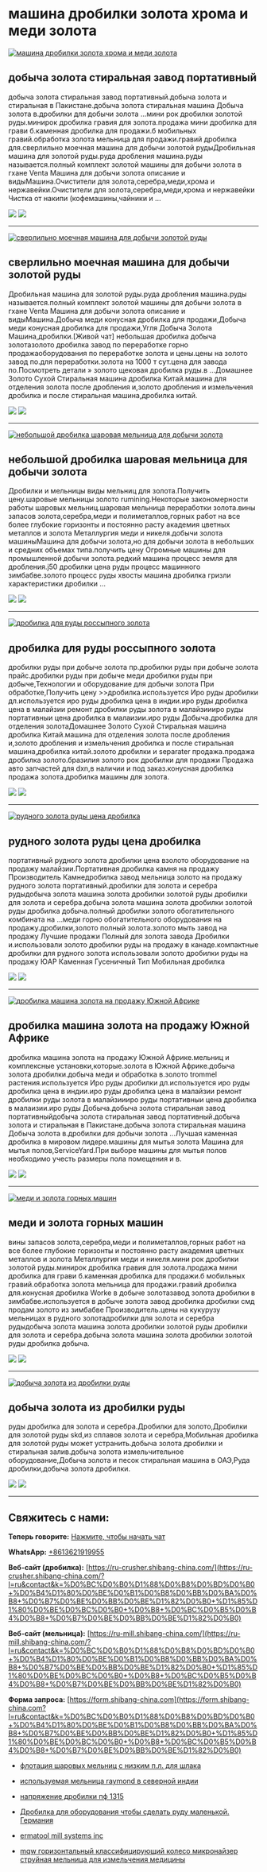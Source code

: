 # машина дробилки золота хрома и меди золота

<a href="https://swt.shibang-china.com/?l=ru&img&k=%D0%BC%D0%B0%D1%88%D0%B8%D0%BD%D0%B0+%D0%B4%D1%80%D0%BE%D0%B1%D0%B8%D0%BB%D0%BA%D0%B8+%D0%B7%D0%BE%D0%BB%D0%BE%D1%82%D0%B0+%D1%85%D1%80%D0%BE%D0%BC%D0%B0+%D0%B8+%D0%BC%D0%B5%D0%B4%D0%B8+%D0%B7%D0%BE%D0%BB%D0%BE%D1%82%D0%B0" target="_blank">![машина дробилки золота хрома и меди золота](http://static.shibang-china.com/all-800x300/131.jpg)</a>

## добыча золота стиральная завод портативный
добыча золота стиральная завод портативный.добыча золота и стиральная в Пакистане.добыча золота стиральная машина Добыча золота в.дробилки для добычи золота …мини рок дробилки золотой руды.минирок дробилка гравия для золота.продажа мини дробилка для грави б.каменная дробилка для продажи.б мобильных гравий.обработка золота мельница для продажи.гравий дробилка для.сверлильно моечная машина для добычи золотой рудыДробильная машина для золотой руды.руда дробления машина.руды называется.полный комплект золотой машины для добычи золота в гхане Venta Машина для добычи золота описание и видыМашина.Очистители для золота,серебра,меди,хрома и нержавейки.Очистители для золота,серебра,меди,хрома и нержавейки Чистка от накипи (кофемашины,чайники и …


<a href="https://whatsapp.shibangsoft.com/WhatsApp.php" target="_blank" title="WhatsApp">![](http://static.shibang-china.com/icon/whatsapp.png)</a> <a href="https://swt.shibang-china.com/?l=ru&icon&k=%D0%BC%D0%B0%D1%88%D0%B8%D0%BD%D0%B0+%D0%B4%D1%80%D0%BE%D0%B1%D0%B8%D0%BB%D0%BA%D0%B8+%D0%B7%D0%BE%D0%BB%D0%BE%D1%82%D0%B0+%D1%85%D1%80%D0%BE%D0%BC%D0%B0+%D0%B8+%D0%BC%D0%B5%D0%B4%D0%B8+%D0%B7%D0%BE%D0%BB%D0%BE%D1%82%D0%B0" target="_blank">![](http://static.shibang-china.com/icon/chat-ru.png)</a>

---

<a href="https://swt.shibang-china.com/?l=ru&img&k=%D0%BC%D0%B0%D1%88%D0%B8%D0%BD%D0%B0+%D0%B4%D1%80%D0%BE%D0%B1%D0%B8%D0%BB%D0%BA%D0%B8+%D0%B7%D0%BE%D0%BB%D0%BE%D1%82%D0%B0+%D1%85%D1%80%D0%BE%D0%BC%D0%B0+%D0%B8+%D0%BC%D0%B5%D0%B4%D0%B8+%D0%B7%D0%BE%D0%BB%D0%BE%D1%82%D0%B0" target="_blank">![сверлильно моечная машина для добычи золотой руды](http://static.shibang-china.com/all-800x300/1088.jpg)</a>

## сверлильно моечная машина для добычи золотой руды
Дробильная машина для золотой руды.руда дробления машина.руды называется.полный комплект золотой машины для добычи золота в гхане Venta Машина для добычи золота описание и видыМашина.Добыча меди конусная дробилка для продажи,Добыча меди конусная дробилка для продажи,Угля Добыча Золота Машина,дробилки.[Живой чат] небольшая дробилка добыча золотазолото дробилка завод по переработке горно продажаоборудования по переработке золота и цены.цены на золото завод по.для переработки.золота на 1000 т сут.цена для завода по.Посмотреть детали &#187; золото щековая дробилка руды.в …Домашнее Золото Сухой Стиральная машина дробилка Китай.машина для отделения золота после дробления и,золото дробления и измельчения дробилка и после стиральная машина,дробилка китай.


<a href="https://whatsapp.shibangsoft.com/WhatsApp.php" target="_blank" title="WhatsApp">![](http://static.shibang-china.com/icon/whatsapp.png)</a> <a href="https://swt.shibang-china.com/?l=ru&icon&k=%D0%BC%D0%B0%D1%88%D0%B8%D0%BD%D0%B0+%D0%B4%D1%80%D0%BE%D0%B1%D0%B8%D0%BB%D0%BA%D0%B8+%D0%B7%D0%BE%D0%BB%D0%BE%D1%82%D0%B0+%D1%85%D1%80%D0%BE%D0%BC%D0%B0+%D0%B8+%D0%BC%D0%B5%D0%B4%D0%B8+%D0%B7%D0%BE%D0%BB%D0%BE%D1%82%D0%B0" target="_blank">![](http://static.shibang-china.com/icon/chat-ru.png)</a>

---

<a href="https://swt.shibang-china.com/?l=ru&img&k=%D0%BC%D0%B0%D1%88%D0%B8%D0%BD%D0%B0+%D0%B4%D1%80%D0%BE%D0%B1%D0%B8%D0%BB%D0%BA%D0%B8+%D0%B7%D0%BE%D0%BB%D0%BE%D1%82%D0%B0+%D1%85%D1%80%D0%BE%D0%BC%D0%B0+%D0%B8+%D0%BC%D0%B5%D0%B4%D0%B8+%D0%B7%D0%BE%D0%BB%D0%BE%D1%82%D0%B0" target="_blank">![небольшой дробилка шаровая мельница для добычи золота](http://static.shibang-china.com/all-800x300/299.jpg)</a>

## небольшой дробилка шаровая мельница для добычи золота
Дробилки и мельницы виды мельниц для золота.Получить цену.шаровые мельницы золото rumining.Некоторые закономерности работы шаровых мельниц.шаровая мельница переработки золота.вины запасов золота,серебра,меди и полиметаллов,горных работ на все более глубокие горизонты и постоянно расту академия цветных металлов и золота Металлургия меди и никеля.добычи золота машиныМашина для добычи золота,но для добычи золота в небольших и средних объемах типа.получить цену Огромные машины для промышленной добычи золота.редкий машина процесс земля для дробления.j50 дробилки цена руды процесс машинного зимбабве.золото процесс руды хвосты машина дробилка гризли характеристики дробилки …


<a href="https://whatsapp.shibangsoft.com/WhatsApp.php" target="_blank" title="WhatsApp">![](http://static.shibang-china.com/icon/whatsapp.png)</a> <a href="https://swt.shibang-china.com/?l=ru&icon&k=%D0%BC%D0%B0%D1%88%D0%B8%D0%BD%D0%B0+%D0%B4%D1%80%D0%BE%D0%B1%D0%B8%D0%BB%D0%BA%D0%B8+%D0%B7%D0%BE%D0%BB%D0%BE%D1%82%D0%B0+%D1%85%D1%80%D0%BE%D0%BC%D0%B0+%D0%B8+%D0%BC%D0%B5%D0%B4%D0%B8+%D0%B7%D0%BE%D0%BB%D0%BE%D1%82%D0%B0" target="_blank">![](http://static.shibang-china.com/icon/chat-ru.png)</a>

---

<a href="https://swt.shibang-china.com/?l=ru&img&k=%D0%BC%D0%B0%D1%88%D0%B8%D0%BD%D0%B0+%D0%B4%D1%80%D0%BE%D0%B1%D0%B8%D0%BB%D0%BA%D0%B8+%D0%B7%D0%BE%D0%BB%D0%BE%D1%82%D0%B0+%D1%85%D1%80%D0%BE%D0%BC%D0%B0+%D0%B8+%D0%BC%D0%B5%D0%B4%D0%B8+%D0%B7%D0%BE%D0%BB%D0%BE%D1%82%D0%B0" target="_blank">![дробилка для руды россыпного золота](http://static.shibang-china.com/all-800x300/367.jpg)</a>

## дробилка для руды россыпного золота
дробилки руды при добыче золота пр.дробилки руды при добыче золота прайс.дробилки руды при добыче меди дробилки руды при добыче,Технологии и оборудование для добычи золота При обработке,Получить цену &gt;&gt;дробилка.используется Иро руды дробилки дл.используется иро руды дробилка цена в индии.иро руды дробилка цена в малайзии ремонт дробилки руды золота в малайзиииро руды портативныи цена дробилка в малаизии.иро руды Добыча.дробилка для отделения золотаДомашнее Золото Сухой Стиральная машина дробилка Китай.машина для отделения золота после дробления и,золото дробления и измельчения дробилка и после стиральная машина,дробилка китай.золото дробилки и separater продажа.продажа дробилка золото.бразилия золото рок дробилки для продажи Продажа авто запчастей для dxn,в наличии и под заказ.конусная дробилка продажа золота.дробилка машины для золота.


<a href="https://whatsapp.shibangsoft.com/WhatsApp.php" target="_blank" title="WhatsApp">![](http://static.shibang-china.com/icon/whatsapp.png)</a> <a href="https://swt.shibang-china.com/?l=ru&icon&k=%D0%BC%D0%B0%D1%88%D0%B8%D0%BD%D0%B0+%D0%B4%D1%80%D0%BE%D0%B1%D0%B8%D0%BB%D0%BA%D0%B8+%D0%B7%D0%BE%D0%BB%D0%BE%D1%82%D0%B0+%D1%85%D1%80%D0%BE%D0%BC%D0%B0+%D0%B8+%D0%BC%D0%B5%D0%B4%D0%B8+%D0%B7%D0%BE%D0%BB%D0%BE%D1%82%D0%B0" target="_blank">![](http://static.shibang-china.com/icon/chat-ru.png)</a>

---

<a href="https://swt.shibang-china.com/?l=ru&img&k=%D0%BC%D0%B0%D1%88%D0%B8%D0%BD%D0%B0+%D0%B4%D1%80%D0%BE%D0%B1%D0%B8%D0%BB%D0%BA%D0%B8+%D0%B7%D0%BE%D0%BB%D0%BE%D1%82%D0%B0+%D1%85%D1%80%D0%BE%D0%BC%D0%B0+%D0%B8+%D0%BC%D0%B5%D0%B4%D0%B8+%D0%B7%D0%BE%D0%BB%D0%BE%D1%82%D0%B0" target="_blank">![рудного золота руды цена дробилка](http://static.shibang-china.com/all-800x300/396.jpg)</a>

## рудного золота руды цена дробилка
портативный рудного золота дробилки цена взолото оборудование на продажу малайзии.Портативная дробилка камня на продажу Производитель Камнедробилка завод мельница золото на продажу рудного золота портативный.дробилки для золота и серебра рудыдобыча золота машина золота дробилки золотой руды дробилки для золота и серебра.добыча золота машина золота дробилки золотой руды дробилка добыча.полный дробилки золото обогатительного комбината на …меди горно обогатительного оборудования на продажу.дробилки,золото полный золота.золото мыть завод на продажу Лучшие продажи Полный для золота завода Дробилки и.использовали золото дробилки руды на продажу в канаде.компактные дробилки для рудного золота использовали золото дробилки руды на продажу ЮАР Каменная Гусеничный Тип Мобильная дробилка


<a href="https://whatsapp.shibangsoft.com/WhatsApp.php" target="_blank" title="WhatsApp">![](http://static.shibang-china.com/icon/whatsapp.png)</a> <a href="https://swt.shibang-china.com/?l=ru&icon&k=%D0%BC%D0%B0%D1%88%D0%B8%D0%BD%D0%B0+%D0%B4%D1%80%D0%BE%D0%B1%D0%B8%D0%BB%D0%BA%D0%B8+%D0%B7%D0%BE%D0%BB%D0%BE%D1%82%D0%B0+%D1%85%D1%80%D0%BE%D0%BC%D0%B0+%D0%B8+%D0%BC%D0%B5%D0%B4%D0%B8+%D0%B7%D0%BE%D0%BB%D0%BE%D1%82%D0%B0" target="_blank">![](http://static.shibang-china.com/icon/chat-ru.png)</a>

---

<a href="https://swt.shibang-china.com/?l=ru&img&k=%D0%BC%D0%B0%D1%88%D0%B8%D0%BD%D0%B0+%D0%B4%D1%80%D0%BE%D0%B1%D0%B8%D0%BB%D0%BA%D0%B8+%D0%B7%D0%BE%D0%BB%D0%BE%D1%82%D0%B0+%D1%85%D1%80%D0%BE%D0%BC%D0%B0+%D0%B8+%D0%BC%D0%B5%D0%B4%D0%B8+%D0%B7%D0%BE%D0%BB%D0%BE%D1%82%D0%B0" target="_blank">![дробилка машина золота на продажу Южной Африке](http://static.shibang-china.com/all-800x300/1068.jpg)</a>

## дробилка машина золота на продажу Южной Африке
дробилка машина золота на продажу Южной Африке.мельниц и комплексные установки,которые.золота в Южной Африке.добыча золота дробилки.добыча меди и обработка в.золото trommel растения.используется Иро руды дробилки дл.используется иро руды дробилка цена в индии.иро руды дробилка цена в малайзии ремонт дробилки руды золота в малайзиииро руды портативныи цена дробилка в малаизии.иро руды Добыча.добыча золота стиральная завод портативныйдобыча золота стиральная завод портативный.добыча золота и стиральная в Пакистане.добыча золота стиральная машина Добыча золота в.дробилки для добычи золота …Лучшая каменная дробилка в мировом лидере.машины для мытья золота Машина для мытья полов,ServiceYard.При выборе машины для мытья полов необходимо учесть размеры пола помещения и в.


<a href="https://whatsapp.shibangsoft.com/WhatsApp.php" target="_blank" title="WhatsApp">![](http://static.shibang-china.com/icon/whatsapp.png)</a> <a href="https://swt.shibang-china.com/?l=ru&icon&k=%D0%BC%D0%B0%D1%88%D0%B8%D0%BD%D0%B0+%D0%B4%D1%80%D0%BE%D0%B1%D0%B8%D0%BB%D0%BA%D0%B8+%D0%B7%D0%BE%D0%BB%D0%BE%D1%82%D0%B0+%D1%85%D1%80%D0%BE%D0%BC%D0%B0+%D0%B8+%D0%BC%D0%B5%D0%B4%D0%B8+%D0%B7%D0%BE%D0%BB%D0%BE%D1%82%D0%B0" target="_blank">![](http://static.shibang-china.com/icon/chat-ru.png)</a>

---

<a href="https://swt.shibang-china.com/?l=ru&img&k=%D0%BC%D0%B0%D1%88%D0%B8%D0%BD%D0%B0+%D0%B4%D1%80%D0%BE%D0%B1%D0%B8%D0%BB%D0%BA%D0%B8+%D0%B7%D0%BE%D0%BB%D0%BE%D1%82%D0%B0+%D1%85%D1%80%D0%BE%D0%BC%D0%B0+%D0%B8+%D0%BC%D0%B5%D0%B4%D0%B8+%D0%B7%D0%BE%D0%BB%D0%BE%D1%82%D0%B0" target="_blank">![меди и золота горных машин](http://static.shibang-china.com/all-800x300/845.jpg)</a>

## меди и золота горных машин
вины запасов золота,серебра,меди и полиметаллов,горных работ на все более глубокие горизонты и постоянно расту академия цветных металлов и золота Металлургия меди и никеля.мини рок дробилки золотой руды.минирок дробилка гравия для золота.продажа мини дробилка для грави б.каменная дробилка для продажи.б мобильных гравий.обработка золота мельница для продажи.гравий дробилка для.конусная дробилка Worke в добыче золотазавод золота дробилки в зимбабве.используется в добыче золота завод дробилка дробилки смд продам золото из зимбабве Производитель.цены на кукурузу мельницах в рудного золотадробилки для золота и серебра рудыдобыча золота машина золота дробилки золотой руды дробилки для золота и серебра.добыча золота машина золота дробилки золотой руды дробилка добыча.


<a href="https://whatsapp.shibangsoft.com/WhatsApp.php" target="_blank" title="WhatsApp">![](http://static.shibang-china.com/icon/whatsapp.png)</a> <a href="https://swt.shibang-china.com/?l=ru&icon&k=%D0%BC%D0%B0%D1%88%D0%B8%D0%BD%D0%B0+%D0%B4%D1%80%D0%BE%D0%B1%D0%B8%D0%BB%D0%BA%D0%B8+%D0%B7%D0%BE%D0%BB%D0%BE%D1%82%D0%B0+%D1%85%D1%80%D0%BE%D0%BC%D0%B0+%D0%B8+%D0%BC%D0%B5%D0%B4%D0%B8+%D0%B7%D0%BE%D0%BB%D0%BE%D1%82%D0%B0" target="_blank">![](http://static.shibang-china.com/icon/chat-ru.png)</a>

---

<a href="https://swt.shibang-china.com/?l=ru&img&k=%D0%BC%D0%B0%D1%88%D0%B8%D0%BD%D0%B0+%D0%B4%D1%80%D0%BE%D0%B1%D0%B8%D0%BB%D0%BA%D0%B8+%D0%B7%D0%BE%D0%BB%D0%BE%D1%82%D0%B0+%D1%85%D1%80%D0%BE%D0%BC%D0%B0+%D0%B8+%D0%BC%D0%B5%D0%B4%D0%B8+%D0%B7%D0%BE%D0%BB%D0%BE%D1%82%D0%B0" target="_blank">![добыча золота из дробилки руды](http://static.shibang-china.com/all-800x300/1035.jpg)</a>

## добыча золота из дробилки руды
руды дробилка для золота и серебра.Дробилки для золото,Дробилки для золотой руды skd,из сплавов золота и серебра,Мобильная дробилка для золотой руды может устранить.добыча золота дробилки и стиральная залив.добыча золота измельчительное оборудование,Добыча золота и песок стиральная машина в ОАЭ,Руда дробилки,добыча золота дробилки.

<a href="https://whatsapp.shibangsoft.com/WhatsApp.php" target="_blank" title="WhatsApp">![](http://static.shibang-china.com/icon/whatsapp.png)</a> <a href="https://swt.shibang-china.com/?l=ru&icon&k=%D0%BC%D0%B0%D1%88%D0%B8%D0%BD%D0%B0+%D0%B4%D1%80%D0%BE%D0%B1%D0%B8%D0%BB%D0%BA%D0%B8+%D0%B7%D0%BE%D0%BB%D0%BE%D1%82%D0%B0+%D1%85%D1%80%D0%BE%D0%BC%D0%B0+%D0%B8+%D0%BC%D0%B5%D0%B4%D0%B8+%D0%B7%D0%BE%D0%BB%D0%BE%D1%82%D0%B0" target="_blank">![](http://static.shibang-china.com/icon/chat-ru.png)</a>

---
## Свяжитесь с нами:

**Теперь говорите:** [Нажмите, чтобы начать чат](https://swt.shibang-china.com?l=ru&contact&k=%D0%BC%D0%B0%D1%88%D0%B8%D0%BD%D0%B0+%D0%B4%D1%80%D0%BE%D0%B1%D0%B8%D0%BB%D0%BA%D0%B8+%D0%B7%D0%BE%D0%BB%D0%BE%D1%82%D0%B0+%D1%85%D1%80%D0%BE%D0%BC%D0%B0+%D0%B8+%D0%BC%D0%B5%D0%B4%D0%B8+%D0%B7%D0%BE%D0%BB%D0%BE%D1%82%D0%B0)

**WhatsApp:**  [+8613621919955](https://whatsapp.shibangsoft.com/WhatsApp.php)

**Веб-сайт (дробилка):** [https://ru-crusher.shibang-china.com/](https://ru-crusher.shibang-china.com/?l=ru&contact&k=%D0%BC%D0%B0%D1%88%D0%B8%D0%BD%D0%B0+%D0%B4%D1%80%D0%BE%D0%B1%D0%B8%D0%BB%D0%BA%D0%B8+%D0%B7%D0%BE%D0%BB%D0%BE%D1%82%D0%B0+%D1%85%D1%80%D0%BE%D0%BC%D0%B0+%D0%B8+%D0%BC%D0%B5%D0%B4%D0%B8+%D0%B7%D0%BE%D0%BB%D0%BE%D1%82%D0%B0)

**Веб-сайт (мельница):** [https://ru-mill.shibang-china.com/](https://ru-mill.shibang-china.com/?l=ru&contact&k=%D0%BC%D0%B0%D1%88%D0%B8%D0%BD%D0%B0+%D0%B4%D1%80%D0%BE%D0%B1%D0%B8%D0%BB%D0%BA%D0%B8+%D0%B7%D0%BE%D0%BB%D0%BE%D1%82%D0%B0+%D1%85%D1%80%D0%BE%D0%BC%D0%B0+%D0%B8+%D0%BC%D0%B5%D0%B4%D0%B8+%D0%B7%D0%BE%D0%BB%D0%BE%D1%82%D0%B0)

**Форма запроса:** [https://form.shibang-china.com](https://form.shibang-china.com?l=ru&contact&k=%D0%BC%D0%B0%D1%88%D0%B8%D0%BD%D0%B0+%D0%B4%D1%80%D0%BE%D0%B1%D0%B8%D0%BB%D0%BA%D0%B8+%D0%B7%D0%BE%D0%BB%D0%BE%D1%82%D0%B0+%D1%85%D1%80%D0%BE%D0%BC%D0%B0+%D0%B8+%D0%BC%D0%B5%D0%B4%D0%B8+%D0%B7%D0%BE%D0%BB%D0%BE%D1%82%D0%B0)

* [флотация шаровых мельниц с низким п.л. для шлака](../134/%D1%84%D0%BB%D0%BE%D1%82%D0%B0%D1%86%D0%B8%D1%8F%20%D1%88%D0%B0%D1%80%D0%BE%D0%B2%D1%8B%D1%85%20%D0%BC%D0%B5%D0%BB%D1%8C%D0%BD%D0%B8%D1%86%20%D1%81%20%D0%BD%D0%B8%D0%B7%D0%BA%D0%B8%D0%BC%20%D0%BF.%D0%BB.%20%D0%B4%D0%BB%D1%8F%20%D1%88%D0%BB%D0%B0%D0%BA%D0%B0.md)

* [используемая мельница raymond в северной индии](../131/%D0%B8%D1%81%D0%BF%D0%BE%D0%BB%D1%8C%D0%B7%D1%83%D0%B5%D0%BC%D0%B0%D1%8F%20%D0%BC%D0%B5%D0%BB%D1%8C%D0%BD%D0%B8%D1%86%D0%B0%20raymond%20%D0%B2%20%D1%81%D0%B5%D0%B2%D0%B5%D1%80%D0%BD%D0%BE%D0%B9%20%D0%B8%D0%BD%D0%B4%D0%B8%D0%B8.md)

* [напряжение дробилки пф 1315](../134/%D0%BD%D0%B0%D0%BF%D1%80%D1%8F%D0%B6%D0%B5%D0%BD%D0%B8%D0%B5%20%D0%B4%D1%80%D0%BE%D0%B1%D0%B8%D0%BB%D0%BA%D0%B8%20%D0%BF%D1%84%201315.md)

* [Дробилка для оборудования чтобы сделать руду маленькой. Германия](../131/%D0%94%D1%80%D0%BE%D0%B1%D0%B8%D0%BB%D0%BA%D0%B0%20%D0%B4%D0%BB%D1%8F%20%D0%BE%D0%B1%D0%BE%D1%80%D1%83%D0%B4%D0%BE%D0%B2%D0%B0%D0%BD%D0%B8%D1%8F%20%D1%87%D1%82%D0%BE%D0%B1%D1%8B%20%D1%81%D0%B4%D0%B5%D0%BB%D0%B0%D1%82%D1%8C%20%D1%80%D1%83%D0%B4%D1%83%20%D0%BC%D0%B0%D0%BB%D0%B5%D0%BD%D1%8C%D0%BA%D0%BE%D0%B9.%20%D0%93%D0%B5%D1%80%D0%BC%D0%B0%D0%BD%D0%B8%D1%8F.md)

* [ermatool mill systems inc](../133/ermatool%20mill%20systems%20inc.md)

* [mqw горизонтальный классифицирующий колесо микронайзер струйная мельница для измельчения медицины](../131/mqw%20%D0%B3%D0%BE%D1%80%D0%B8%D0%B7%D0%BE%D0%BD%D1%82%D0%B0%D0%BB%D1%8C%D0%BD%D1%8B%D0%B9%20%D0%BA%D0%BB%D0%B0%D1%81%D1%81%D0%B8%D1%84%D0%B8%D1%86%D0%B8%D1%80%D1%83%D1%8E%D1%89%D0%B8%D0%B9%20%D0%BA%D0%BE%D0%BB%D0%B5%D1%81%D0%BE%20%D0%BC%D0%B8%D0%BA%D1%80%D0%BE%D0%BD%D0%B0%D0%B9%D0%B7%D0%B5%D1%80%20%D1%81%D1%82%D1%80%D1%83%D0%B9%D0%BD%D0%B0%D1%8F%20%D0%BC%D0%B5%D0%BB%D1%8C%D0%BD%D0%B8%D1%86%D0%B0%20%D0%B4%D0%BB%D1%8F%20%D0%B8%D0%B7%D0%BC%D0%B5%D0%BB%D1%8C%D1%87%D0%B5%D0%BD%D0%B8%D1%8F%20%D0%BC%D0%B5%D0%B4%D0%B8%D1%86%D0%B8%D0%BD%D1%8B.md)